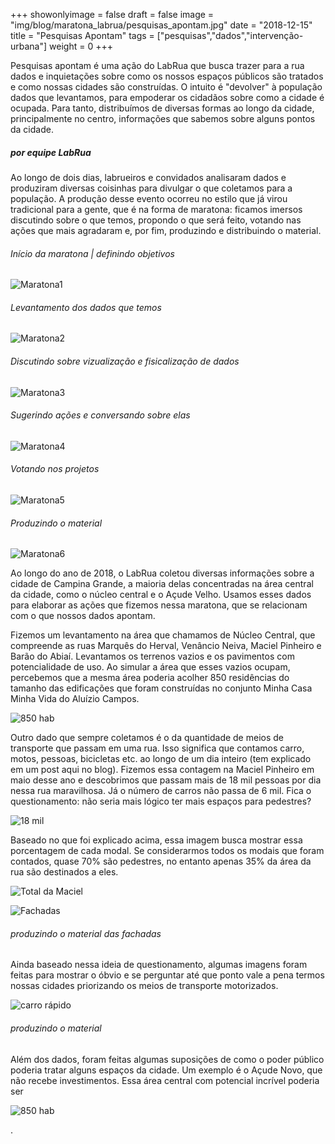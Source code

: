 +++
showonlyimage = false
draft = false
image = "img/blog/maratona_labrua/pesquisas_apontam.jpg"
date = "2018-12-15"
title = "Pesquisas Apontam"
tags = ["pesquisas","dados","intervenção-urbana"]
weight = 0
+++

Pesquisas apontam é uma ação do LabRua que busca trazer para a rua dados e inquietações sobre como os nossos espaços públicos são tratados e como nossas cidades são construídas. O intuito é "devolver" à população dados que levantamos, para empoderar os cidadãos sobre como a cidade é ocupada. Para tanto, distribuímos de diversas formas ao longo da cidade, principalmente no centro, informações que sabemos sobre alguns pontos da cidade.
<!--more-->

##### por equipe LabRua

Ao longo de dois dias, labrueiros e convidados analisaram dados e produziram diversas coisinhas para divulgar o que coletamos para a população. A produção desse evento ocorreu no estilo que já virou tradicional para a gente, que é na forma de maratona: ficamos imersos discutindo sobre o que temos, propondo o que será feito, votando nas ações que mais agradaram e, por fim, produzindo e distribuindo o material.
###### Início da maratona | definindo objetivos
![Maratona1](/img/blog/maratona_labrua/IMG_4216.JPG)

###### Levantamento dos dados que temos
![Maratona2](/img/blog/maratona_labrua/IMG_4208.JPG)

###### Discutindo sobre vizualização e fisicalização de dados
![Maratona3](/img/blog/maratona_labrua/IMG_4233.JPG)

###### Sugerindo ações e conversando sobre elas
![Maratona4](/img/blog/maratona_labrua/IMG_4247.JPG)

###### Votando nos projetos
![Maratona5](/img/blog/maratona_labrua/IMG_4270.JPG)

###### Produzindo o material
![Maratona6](/img/blog/maratona_labrua/IMG_4279.JPG)


Ao longo do ano de 2018, o LabRua coletou diversas informações sobre a cidade de Campina Grande, a maioria delas concentradas na área central da cidade, como o núcleo central e o Açude Velho. Usamos esses dados para elaborar as ações que fizemos nessa maratona, que se relacionam com o que nossos dados apontam.

Fizemos um levantamento na área que chamamos de Núcleo Central, que compreende as ruas Marquês do Herval, Venâncio Neiva, Maciel Pinheiro e Barão do Abiaí. Levantamos os terrenos vazios e os pavimentos com potencialidade de uso. Ao simular a área que esses vazios ocupam, percebemos que a mesma área poderia acolher 850 residências do tamanho das edificações que foram construídas no conjunto Minha Casa Minha Vida do Aluízio Campos.


![850 hab](/img/blog/maratona_labrua/850_hab.jpg)


Outro dado que sempre coletamos é o da quantidade de meios de transporte que passam em uma rua. Isso significa que contamos carro, motos, pessoas, bicicletas etc. ao longo de um dia inteiro (tem explicado em um post aqui no blog). Fizemos essa contagem na Maciel Pinheiro em maio desse ano e descobrimos que passam mais de 18 mil pessoas por dia nessa rua maravilhosa. Já o número de carros não passa de 6 mil. Fica o questionamento: não seria mais lógico ter mais espaços para pedestres?


![18 mil](/img/blog/maratona_labrua/180_mil.jpg)


Baseado no que foi explicado acima, essa imagem busca mostrar essa porcentagem de cada modal. Se considerarmos todos os modais que foram contados, quase 70% são pedestres, no entanto apenas 35% da área da rua são destinados a eles.


![Total da Maciel](/img/blog/maratona_labrua/biscoito_da_sorte.jpg)


![Fachadas](/img/blog/maratona_labrua/IMG_3337.JPG)
<H6>produzindo o material das fachadas</H6>

Ainda baseado nessa ideia de questionamento, algumas imagens foram feitas para mostrar o óbvio e se perguntar até que ponto vale a pena termos nossas cidades priorizando os meios de transporte motorizados.


![carro rápido](/img/blog/maratona_labrua/carro_rapido.jpg)
<H6>produzindo o material</H6>

Além dos dados, foram feitas algumas suposições de como o poder público poderia tratar alguns espaços da cidade. Um exemplo é o Açude Novo, que não recebe investimentos. Essa área central com potencial incrível poderia ser


![850 hab](/img/blog/maratona_labrua/imagina_acude.jpg)

.
